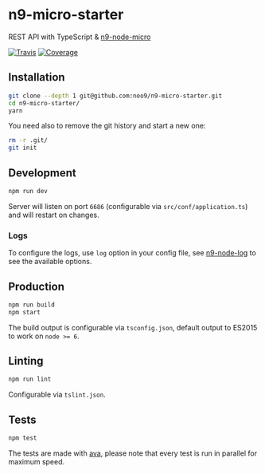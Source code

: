 # n9-micro-starter

REST API with TypeScript & [n9-node-micro](https://github.com/neo9/n9-node-micro)

[![Travis](https://img.shields.io/travis/neo9/n9-micro-starter/master.svg)](https://travis-ci.org/neo9/n9-micro-starter)
[![Coverage](https://img.shields.io/codecov/c/github/neo9/n9-micro-starter/master.svg)](https://codecov.io/gh/neo9/n9-micro-starter)

## Installation

```bash
git clone --depth 1 git@github.com:neo9/n9-micro-starter.git
cd n9-micro-starter/
yarn
```

You need also to remove the git history and start a new one:
```bash
rm -r .git/
git init
```

## Development

```bash
npm run dev
```

Server will listen on port `6686` (configurable via `src/conf/application.ts`) and will restart on changes.

### Logs

To configure the logs, use `log` option in your config file, see [n9-node-log](https://github.com/neo9/n9-node-log#log-level) to see the available options.

## Production

```bash
npm run build
npm start
```

The build output is configurable via `tsconfig.json`, default output to ES2015 to work on `node >= 6`.

## Linting

```bash
npm run lint
```

Configurable via `tslint.json`.

## Tests

```bash
npm test
```

The tests are made with [ava](https://github.com/avajs/ava), please note that every test is run in parallel for maximum speed.


